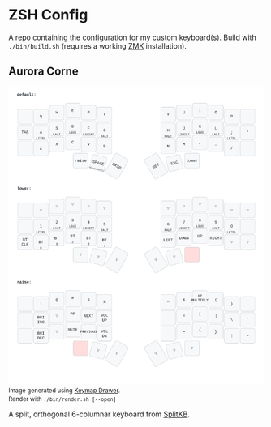 # ZSH Config

A repo containing the configuration for my custom keyboard(s).
Build with `./bin/build.sh` (requires a working [ZMK](https://zmk.dev) installation).

## Aurora Corne
![Corne Layout](./assets/aurora_corne.svg)
<small>Image generated using [Keymap Drawer](https://pypi.org/project/keymap-drawer/#command-line-tool-installation).<br/>Render with `./bin/render.sh [--open]`</small>

A split, orthogonal 6-columnar keyboard from [SplitKB](https://splitkb.com).

